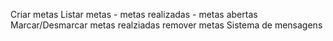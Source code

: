 Criar metas 
Listar metas 
    - metas realizadas 
    - metas abertas 
Marcar/Desmarcar metas realziadas 
remover metas 
Sistema de mensagens    